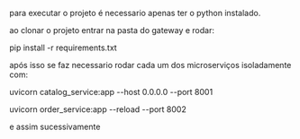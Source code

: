 para executar o projeto é necessario apenas ter o python instalado.

ao clonar o projeto entrar na pasta do gateway e rodar:

pip install -r requirements.txt

após isso se faz necessario rodar cada um dos microserviços isoladamente com:

uvicorn catalog_service:app --host 0.0.0.0 --port 8001

uvicorn order_service:app --reload --port 8002

e assim sucessivamente 
